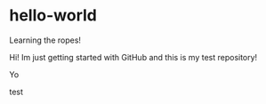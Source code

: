 # hello-world
Learning the ropes!

Hi! Im just getting started with GitHub and this is my test repository!

Yo

test

